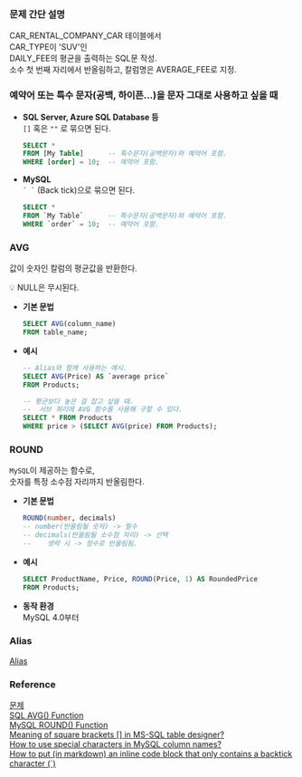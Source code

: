 ### 문제 간단 설명
CAR_RENTAL_COMPANY_CAR 테이블에서<br>
CAR_TYPE이 'SUV'인<br>
DAILY_FEE의 평균을 출력하는 SQL문 작성.<br>
소수 첫 번째 자리에서 반올림하고, 칼럼명은 AVERAGE_FEE로 지정.<br>

### 예약어 또는 특수 문자(공백, 하이픈...)을 문자 그대로 사용하고 싶을 때

- **SQL Server, Azure SQL Database 등**<br>
    `[]` 혹은 `""` 로 묶으면 된다.<br>
    ```sql
    SELECT *
    FROM [My Table]      -- 특수문자(공백문자)와 예약어 포함.
    WHERE [order] = 10;  -- 예약어 포함.
    ```
    
- **MySQL**<br>
    `` ` ` `` (Back tick)으로 묶으면 된다.<br>
    ```sql
    SELECT *
    FROM `My Table`      -- 특수문자(공백문자)와 예약어 포함.
    WHERE `order` = 10;  -- 예약어 포함.
    ```

### AVG
값이 숫자인 칼럼의 평균값을 반환한다.<br>

<aside>
💡 NULL은 무시된다.

</aside>

- **기본 문법**<br>
    ```sql
    SELECT AVG(column_name)
    FROM table_name;
    ```
    
- **예시**<br>
    ```sql
    -- Alias와 함께 사용하는 예시.
    SELECT AVG(Price) AS `average price`
    FROM Products;
    
    -- 평균보다 높은 걸 잡고 싶을 때.
    --  서브 쿼리에 AVG 함수를 사용해 구할 수 있다.
    SELECT * FROM Products
    WHERE price > (SELECT AVG(price) FROM Products);
    ```

### ROUND
`MySQL`이 제공하는 함수로,<br>
숫자를 특정 소수점 자리까지 반올림한다.<br>
- **기본 문법**<br>
    ```sql
    ROUND(number, decimals)
    -- number(반올림될 숫자) -> 필수
    -- decimals(반올림될 소수점 자리) -> 선택
    --    생략 시 -> 정수로 반올림됨.
    ```
    
- **예시**<br>
    ```sql
    SELECT ProductName, Price, ROUND(Price, 1) AS RoundedPrice
    FROM Products;
    ```
    
- **동작 환경**<br>
    MySQL 4.0부터

### Alias
[Alias](https://github.com/gitubanana/SQL_study/tree/main/select/12%EC%84%B8_%EC%9D%B4%ED%95%98%EC%9D%B8_%EC%97%AC%EC%9E%90_%ED%99%98%EC%9E%90_%EB%AA%A9%EB%A1%9D_%EC%B6%9C%EB%A0%A5%ED%95%98%EA%B8%B0#alias)<br>

### Reference
[문제](https://school.programmers.co.kr/learn/courses/30/lessons/151136)<br>
[SQL AVG() Function](https://www.w3schools.com/sql/sql_avg.asp)<br>
[MySQL ROUND() Function](https://www.w3schools.com/sql/func_mysql_round.asp)<br>
[Meaning of square brackets [] in MS-SQL table designer?](https://stackoverflow.com/questions/9917196/meaning-of-square-brackets-in-ms-sql-table-designer)<br>
[How to use special characters in MySQL column names?](https://stackoverflow.com/questions/17951180/how-to-use-special-characters-in-mysql-column-names)<br>
[How to put (in markdown) an inline code block that only contains a backtick character (`)](https://stackoverflow.com/questions/55586867/how-to-put-in-markdown-an-inline-code-block-that-only-contains-a-backtick-char)<br>
